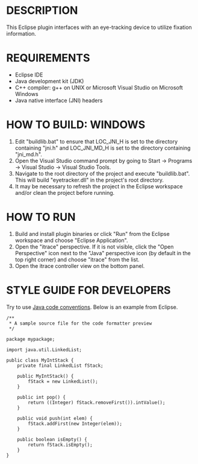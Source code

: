 DESCRIPTION
===========
This Eclipse plugin interfaces with an eye-tracking device to utilize fixation information.


REQUIREMENTS
============
* Eclipse IDE
* Java development kit (JDK)
* C++ compiler: g++ on UNIX or Microsoft Visual Studio on Microsoft Windows
* Java native interface (JNI) headers


HOW TO BUILD: WINDOWS
=====================
1) Edit "buildlib.bat" to ensure that LOC_JNI_H is set to the directory containing "jni.h" and LOC_JNI_MD_H is set to the directory containing "jni_md.h".
2) Open the Visual Studio command prompt by going to Start -> Programs -> Visual Studio -> Visual Studio Tools.
3) Navigate to the root directory of the project and execute "buildlib.bat". This will build "eyetracker.dll" in the project's root directory.
4) It may be necessary to refresh the project in the Eclipse workspace and/or clean the project before running.


HOW TO RUN
==========
1) Build and install plugin binaries or click "Run" from the Eclipse workspace and choose "Eclipse Application".
2) Open the "itrace" perspective. If it is not visible, click the "Open Perspective" icon next to the "Java" perspective icon (by default in the top right corner) and choose "itrace" from the list.
3) Open the itrace controller view on the bottom panel.

STYLE GUIDE FOR DEVELOPERS
==========
Try to use [Java code conventions](http://www.oracle.com/technetwork/java/javase/documentation/codeconvtoc-136057.html).
Below is an example from Eclipse.

    /**
     * A sample source file for the code formatter preview
     */

    package mypackage;

    import java.util.LinkedList;

    public class MyIntStack {
        private final LinkedList fStack;

        public MyIntStack() {
            fStack = new LinkedList();
        }

        public int pop() {
            return ((Integer) fStack.removeFirst()).intValue();
        }

        public void push(int elem) {
            fStack.addFirst(new Integer(elem));
        }

        public boolean isEmpty() {
            return fStack.isEmpty();
        }
    }
